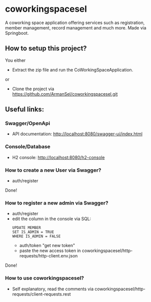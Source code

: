 # coworkingspacesel

A coworking space application offering services such as registration, member management, record management and much more.
Made via Springboot.
## How to setup this project?
You either
 * Extract the zip file and run the CoWorkingSpaceApplication.

or
* Clone the project via https://github.com/ArmanSel/coworkingspacesel.git

## Useful links:
### Swagger/OpenApi
* API documentation: <http://localhost:8080/swagger-ui/index.html>
### Console/Database
* H2 console: <http://localhost:8080/h2-console>

### How to create a new User via Swagger?
* auth/register

Done!

### How to register a new admin via Swagger?
* auth/register
* edit the column in the console via SQL:
  ```
  UPDATE MEMBER
  SET IS_ADMIN = TRUE
  WHERE IS_ADMIN = FALSE
  ```
  * auth/token "get new token"
  * paste the new access token in coworkingspacesel/http-requests/http-client.env.json

Done!

### How to use coworkingspacesel?
* Self explanatory, read the comments via coworkingspacesel/http-requests/client-requests.rest


